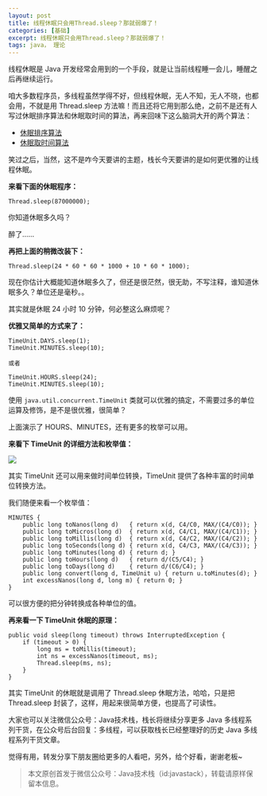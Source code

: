 ```yaml
---
layout: post
title: 线程休眠只会用Thread.sleep？那就弱爆了！
categories: [基础]
excerpt: 线程休眠只会用Thread.sleep？那就弱爆了！
tags: java， 理论  
---
```

线程休眠是 Java 开发经常会用到的一个手段，就是让当前线程睡一会儿，睡醒之后再继续运行。

咱大多数程序员，多线程虽然学得不好，但线程休眠，无人不知，无人不晓，也都会用，不就是用 Thread.sleep 方法嘛！而且还将它用到那么绝，之前不是还有人写过休眠排序算法和休眠取时间的算法，再来回味下这么脑洞大开的两个算法：

- [休眠排序算法](https://mp.weixin.qq.com/s/Or3q3souk1GGVNB2qvEY2Q)
- [休眠取时间算法](https://mp.weixin.qq.com/s/Or3q3souk1GGVNB2qvEY2Q)

笑过之后，当然，这不是咋今天要讲的主题，栈长今天要讲的是如何更优雅的让线程休眠。

**来看下面的休眠程序：**

```
Thread.sleep(87000000);
```

你知道休眠多久吗？

醉了……

**再把上面的稍微改装下：**

```
Thread.sleep(24 * 60 * 60 * 1000 + 10 * 60 * 1000);
```

现在你估计大概能知道休眠多久了，但还是很茫然，很无助，不写注释，谁知道休眠多久？单位还是毫秒。。

其实就是休眠 24 小时 10 分钟，何必整这么麻烦呢？

**优雅又简单的方式来了：**

```
TimeUnit.DAYS.sleep(1);
TimeUnit.MINUTES.sleep(10);

或者 

TimeUnit.HOURS.sleep(24);
TimeUnit.MINUTES.sleep(10);
```

使用 `java.util.concurrent.TimeUnit` 类就可以优雅的搞定，不需要过多的单位运算及修饰，是不是很优雅，很简单？

上面演示了 HOURS、MINUTES，还有更多的枚举可以用。

**来看下 TimeUnit 的详细方法和枚举值：**

![](http://img.javastack.cn/TimeUnit.png)

其实 TimeUnit 还可以用来做时间单位转换，TimeUnit 提供了各种丰富的时间单位转换方法。

我们随便来看一个枚举值：

```
MINUTES {
    public long toNanos(long d)   { return x(d, C4/C0, MAX/(C4/C0)); }
    public long toMicros(long d)  { return x(d, C4/C1, MAX/(C4/C1)); }
    public long toMillis(long d)  { return x(d, C4/C2, MAX/(C4/C2)); }
    public long toSeconds(long d) { return x(d, C4/C3, MAX/(C4/C3)); }
    public long toMinutes(long d) { return d; }
    public long toHours(long d)   { return d/(C5/C4); }
    public long toDays(long d)    { return d/(C6/C4); }
    public long convert(long d, TimeUnit u) { return u.toMinutes(d); }
    int excessNanos(long d, long m) { return 0; }
}
```

可以很方便的把分钟转换成各种单位的值。

**再来看一下 TimeUnit 休眠的原理：**

```
public void sleep(long timeout) throws InterruptedException {
    if (timeout > 0) {
        long ms = toMillis(timeout);
        int ns = excessNanos(timeout, ms);
        Thread.sleep(ms, ns);
    }
}
```

其实 TimeUnit 的休眠就是调用了 Thread.sleep 休眠方法，哈哈，只是把 Thread.sleep 封装了，这样，用起来很简单方便，也提高了可读性。

大家也可以关注微信公众号：Java技术栈，栈长将继续分享更多 Java 多线程系列干货，在公众号后台回复：多线程，可以获取栈长已经整理好的历史 Java 多线程系列干货文章。

觉得有用，转发分享下朋友圈给更多的人看吧，另外，给个好看，谢谢老板~

> 本文原创首发于微信公众号：Java技术栈（id:javastack），转载请原样保留本信息。

